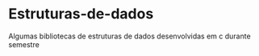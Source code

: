 # Estruturas-de-dados
Algumas bibliotecas de estruturas de dados desenvolvidas em c durante semestre
